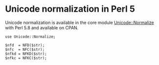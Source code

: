 # Unicode normalization in Perl 5

Unicode normalization is available in the core module
[Unicode::Normalize](https://metacpan.org/pod/Unicode::Normalize) with Perl 5.8
and available on CPAN.

    use Unicode::Normalize;

    $nfd  = NFD($str);
    $nfc  = NFC($str);
    $nfkd = NFKD($str);
    $nfkc = NFKC($str);
